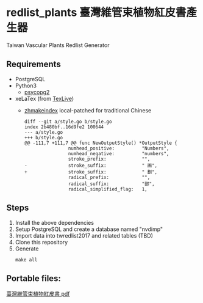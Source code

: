# redlist_plants 臺灣維管束植物紅皮書產生器
Taiwan Vascular Plants Redlist Generator 


## Requirements

* PostgreSQL
* Python3 
  * [psycopg2](http://initd.org/psycopg/)
* xeLaTex (from [TexLive](https://www.tug.org/texlive/))
  * [zhmakeindex](https://ctan.org/tex-archive/indexing/zhmakeindex) local-patched for traditional Chinese

    ```{diff}
    diff --git a/style.go b/style.go
    index 2b480bf..16d9fe2 100644
    --- a/style.go
    +++ b/style.go
    @@ -111,7 +111,7 @@ func NewOutputStyle() *OutputStyle {
                    numhead_positive:          "Numbers",
                    numhead_negative:          "numbers",
                    stroke_prefix:             "",
    -               stroke_suffix:             " 画",
    +               stroke_suffix:             " 劃",
                    radical_prefix:            "",
                    radical_suffix:            "部",
                    radical_simplified_flag:   1,
    ```
    
## Steps

1. Install the above dependencies
2. Setup PostgreSQL and create a database named "nvdimp"
3. Import data into twredlist2017 and related tables (TBD)
4. Clone this repository
5. Generate
   ```{sh}
   make all
   ```



## Portable files:

[臺灣維管束植物紅皮書 pdf](https://www.tbri.gov.tw/Uploads/userfile/A6_2/2019-02-25_1315069780.pdf)
